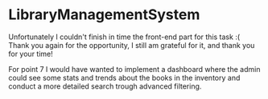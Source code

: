# LibraryManagementSystem
Unfortunately I couldn't finish in time the front-end part for this task :( Thank you again for the opportunity, I still am grateful for it, and thank you for your time!





For point 7 I would have wanted to implement a dashboard where the admin could see some stats and trends about the books in the inventory and conduct a more detailed search trough advanced filtering.
